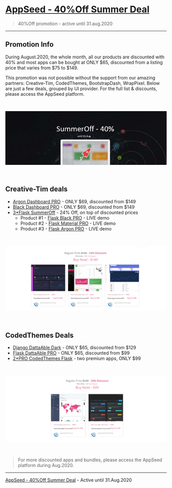 # [AppSeed - 40%Off Summer Deal](https://blog.appseed.us/promo-2020-summer-40off/)

> 40%Off promotion - active until 31.aug.2020

---

## Promotion Info

During August.2020, the whole month, all our products are discounted with 40% and most apps can be bought at ONLY $65, discounted from a listing price that varies from $75 to $149.

This promotion was not possible without the support from our amazing partners: Creative-Tim, CodedThemes, BootstrapDash, WrapPixel. Below are just a few deals, grouped by UI provider. For the full list & discounts, please access the AppSeed platform.

<br />

![AppSeed - 40%Off Summer Deal, cover.](https://raw.githubusercontent.com/app-generator/promo-2020-summer-40off/master/media/cover-summerDeal-40-off.jpg)

<br />

## Creative-Tim deals

- [Argon Dashboard PRO](https://appseed.us/admin-dashboards/django-dashboard-argon-pro) - ONLY $69, discounted from $149
- [Black Dashboard PRO](https://appseed.us/admin-dashboards/flask-dashboard-black-pro) - ONLY $69, discounted from $149
- [3*Flask SummerOff](https://appseed.us/bundles/flask-dashboards-mini-pro) - 24% Off, on top of discounted prices
    - Product #1 - [Flask Black PRO](https://appseed.us/admin-dashboards/flask-dashboard-black-pro) - LIVE demo
    - Product #2 - [Flask Material PRO](https://appseed.us/admin-dashboards/flask-dashboard-material-pro) - LIVE demo
    - Product #3 - [Flask Argon PRO](https://appseed.us/admin-dashboards/flask-dashboard-argon-pro) - LIVE demo

<br />

![3*Flask SummerOff - Bundle discounted with 24%.](https://raw.githubusercontent.com/app-generator/promo-2020-summer-40off/master/media/summerDeal-3flask-pro-creative-tim.jpg)

<br />

## CodedThemes Deals

- [Django DattaAble Dark](https://appseed.us/admin-dashboards/django-dashboard-dattaable-dark-pro) - ONLY $65, discounted from $129
- [Flask DattaAble PRO](https://appseed.us/admin-dashboards/flask-dashboard-dattaable-pro) - ONLY $65, discounted from $99
- [2*PRO CodedThemes Flask](https://appseed.us/bundles/pro2-flask-dashboards-codedthemes-pro) - two premium apps, ONLY $99

<br />

![2*PRO CodedThemes Flask - Bundle discounted with 24%.](https://raw.githubusercontent.com/app-generator/promo-2020-summer-40off/master/media/summerDeal-2flask-pro-codedthemes.jpg)

<br />


> For more discounted apps and bundles, please access the AppSeed platform during Aug.2020.

---
[AppSeed - 40%Off Summer Deal](https://blog.appseed.us/promo-2020-summer-40off/) - Active until 31.Aug.2020
